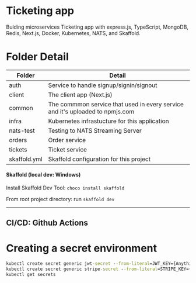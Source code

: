 # Ticketing app

Bulding microservices Ticketing app with express.js, TypeScript, MongoDB, Redis, Next.js, Docker, Kubernetes, NATS, and Skaffold.

# Folder Detail

| Folder       | Detail                                                                        |
| ------------ | ----------------------------------------------------------------------------- |
| auth         | Service to handle signup/signin/signout                                       |
| client       | The client app (Next.js)                                                      |
| common       | The commmon service that used in every service and it's uploaded to npmjs.com |
| infra        | Kubernetes infrastucture for this application                                 |
| nats-test    | Testing to NATS Streaming Server                                              |
| orders       | Order service                                                                 |
| tickets      | Ticket service                                                                |
| skaffold.yml | Skaffold configuration for this project                                       |

#### Skaffold (local dev: Windows)

Install Skaffold Dev Tool: `choco install skaffold`

From root project directory: run `skaffold dev`

---
## CI/CD: Github Actions

# Creating a secret environment

```cmd
kubectl create secret generic jwt-secret --from-literal=JWT_KEY={Anything you want}
kubectl create secret generic stripe-secret --from-literal=STRIPE_KEY={SECRET_KEY}
kubectl get secrets
```
